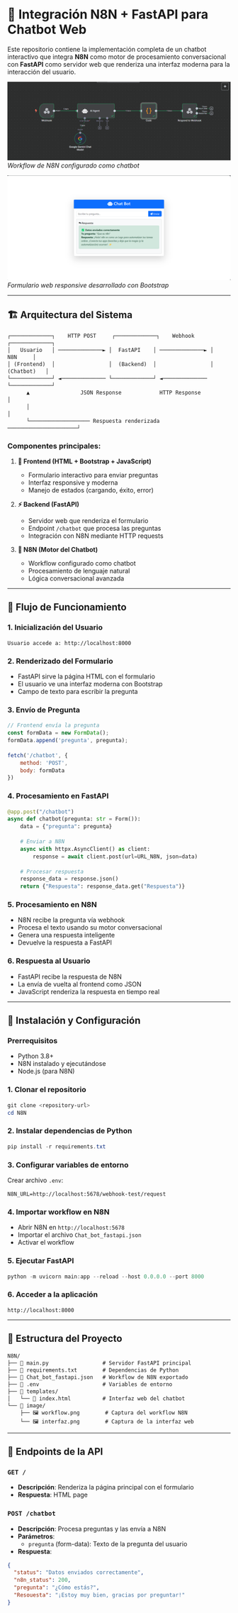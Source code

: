 # 🤖 Integración N8N + FastAPI para Chatbot Web

Este repositorio contiene la implementación completa de un chatbot interactivo que integra **N8N** como motor de procesamiento conversacional con **FastAPI** como servidor web que renderiza una interfaz moderna para la interacción del usuario.

![Workflow N8N](image/workflow.png)
*Workflow de N8N configurado como chatbot*

![Interfaz Web](image/interfaz.png)
*Formulario web responsive desarrollado con Bootstrap*

---

## 🏗️ Arquitectura del Sistema

```plaintext
┌─────────────┐    HTTP POST     ┌─────────────┐    Webhook     ┌─────────────┐
│   Usuario   │ ──────────────► │  FastAPI    │ ──────────────► │     N8N     │
│ (Frontend)  │                 │  (Backend)  │                 │ (Chatbot)   │
└─────────────┘ ◄────────────── └─────────────┘ ◄────────────── └─────────────┘
      ▲                JSON Response            HTTP Response           │
      │                                                                 │
      └─────────────────── Respuesta renderizada ──────────────────────┘
```

### Componentes principales:

1. **🎨 Frontend (HTML + Bootstrap + JavaScript)**
   - Formulario interactivo para enviar preguntas
   - Interfaz responsive y moderna
   - Manejo de estados (cargando, éxito, error)

2. **⚡ Backend (FastAPI)**
   - Servidor web que renderiza el formulario
   - Endpoint `/chatbot` que procesa las preguntas
   - Integración con N8N mediante HTTP requests

3. **🧠 N8N (Motor del Chatbot)**
   - Workflow configurado como chatbot
   - Procesamiento de lenguaje natural
   - Lógica conversacional avanzada

---

## 🔄 Flujo de Funcionamiento

### 1. **Inicialización del Usuario**
```
Usuario accede a: http://localhost:8000
```

### 2. **Renderizado del Formulario**
- FastAPI sirve la página HTML con el formulario
- El usuario ve una interfaz moderna con Bootstrap
- Campo de texto para escribir la pregunta

### 3. **Envío de Pregunta**
```javascript
// Frontend envía la pregunta
const formData = new FormData();
formData.append('pregunta', pregunta);

fetch('/chatbot', {
    method: 'POST', 
    body: formData
})
```

### 4. **Procesamiento en FastAPI**
```python
@app.post("/chatbot")
async def chatbot(pregunta: str = Form()):
    data = {"pregunta": pregunta}
    
    # Enviar a N8N
    async with httpx.AsyncClient() as client:
        response = await client.post(url=URL_N8N, json=data)
        
    # Procesar respuesta
    response_data = response.json()
    return {"Respuesta": response_data.get("Respuesta")}
```

### 5. **Procesamiento en N8N**
- N8N recibe la pregunta vía webhook
- Procesa el texto usando su motor conversacional
- Genera una respuesta inteligente
- Devuelve la respuesta a FastAPI

### 6. **Respuesta al Usuario**
- FastAPI recibe la respuesta de N8N
- La envía de vuelta al frontend como JSON
- JavaScript renderiza la respuesta en tiempo real

---

## 🚀 Instalación y Configuración

### Prerrequisitos
- Python 3.8+
- N8N instalado y ejecutándose
- Node.js (para N8N)

### 1. **Clonar el repositorio**
```powershell
git clone <repository-url>
cd N8N
```

### 2. **Instalar dependencias de Python**
```powershell
pip install -r requirements.txt
```

### 3. **Configurar variables de entorno**
Crear archivo `.env`:
```env
N8N_URL=http://localhost:5678/webhook-test/request
```

### 4. **Importar workflow en N8N**
- Abrir N8N en `http://localhost:5678`
- Importar el archivo `Chat_bot_fastapi.json`
- Activar el workflow

### 5. **Ejecutar FastAPI**
```powershell
python -m uvicorn main:app --reload --host 0.0.0.0 --port 8000
```

### 6. **Acceder a la aplicación**
```
http://localhost:8000
```

---

## 📁 Estructura del Proyecto

```
N8N/
├── 📄 main.py                 # Servidor FastAPI principal
├── 📄 requirements.txt        # Dependencias de Python
├── 📄 Chat_bot_fastapi.json   # Workflow de N8N exportado
├── 📄 .env                    # Variables de entorno
├── 📁 templates/
│   └── 📄 index.html          # Interfaz web del chatbot
└── 📁 image/
    ├── 🖼️ workflow.png        # Captura del workflow N8N
    └── 🖼️ interfaz.png        # Captura de la interfaz web
```

---

## 🔧 Endpoints de la API

### `GET /`
- **Descripción**: Renderiza la página principal con el formulario
- **Respuesta**: HTML page

### `POST /chatbot`
- **Descripción**: Procesa preguntas y las envía a N8N
- **Parámetros**: 
  - `pregunta` (form-data): Texto de la pregunta del usuario
- **Respuesta**:
```json
{
  "status": "Datos enviados correctamente",
  "n8n_status": 200,
  "pregunta": "¿Cómo estás?",
  "Resouesta": "¡Estoy muy bien, gracias por preguntar!"
}
```
